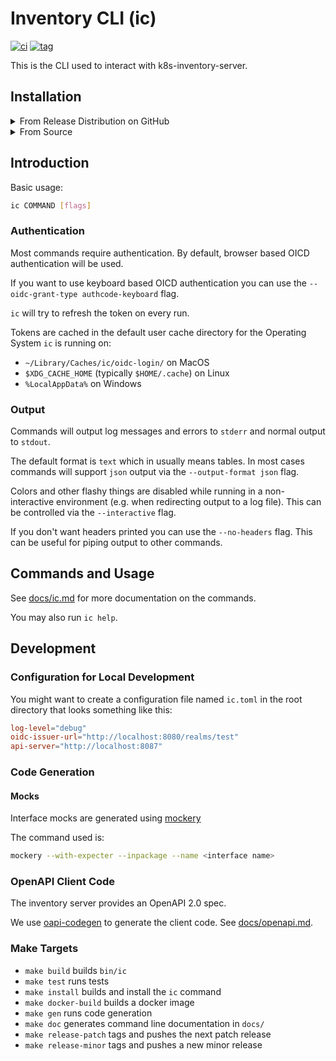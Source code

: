 # Inventory CLI (ic)

[![ci](https://github.com/neticdk-k8s/ic/actions/workflows/main.yml/badge.svg)](https://github.com/neticdk-k8s/ic/actions/workflows/main.yml)
[![tag](https://img.shields.io/github/tag/neticdk-k8s/ic.svg)](https://github.com/neticdk-k8s/ic/tags/)

This is the CLI used to interact with k8s-inventory-server.

## Installation

<details>
<summary>From Release Distribution on GitHub</summary>

This only works on MacOS and Linux:

```bash
tag=$(
    curl --silent -H "Accept: application/vnd.github.v3+json" \
    https://api.github.com/repos/neticdk-k8s/ic/releases/latest \
    | jq -r .tag_name
)

curl -L https://github.com/neticdk-k8s/ic/releases/download/${tag}/ic-${tag}-$(uname -s|tr A-Z a-z)-$(uname -m).tar.gz \
    | tar xzf - /usr/local/bin/ic
```

For Windows, go to the [release
page](https://github.com/neticdk-k8s/ic/releases/latest) and download the zip
archive.

</details>

<details>
<summary>From Source</summary>

### Using `go install`

You will need:

- go

Run:

```bash
GOPRIVATE=github.com/neticdk/go-common go install github.com/neticdk-k8s/ic@latest
```

The executable will be installed in `$GOPATH/bin` Add it to your `PATH` if you haven't
already.

### Using `make install`

You will need:

- go
- golangci-lint

Checkout this repository and run:

```bash
make install
```

The executable will be installed in `$GOPATH/bin` Add it to your `PATH` if you
haven't already.

</details>

## Introduction

Basic usage:

```bash
ic COMMAND [flags]
```

### Authentication

Most commands require authentication. By default, browser based OICD
authentication will be used.

If you want to use keyboard based OICD authentication you can use the
`--oidc-grant-type authcode-keyboard` flag.

`ic` will try to refresh the token on every run.

Tokens are cached in the default user cache directory for the Operating System
`ic` is running on:

- `~/Library/Caches/ic/oidc-login/` on MacOS
- `$XDG_CACHE_HOME` (typically `$HOME/.cache`) on Linux
- `%LocalAppData%` on Windows

### Output

Commands will output log messages and errors to `stderr` and normal output to
`stdout`.

The default format is `text` which in usually means tables. In most cases
commands will support `json` output via the `--output-format json` flag.

Colors and other flashy things are disabled while running in a non-interactive
environment (e.g. when redirecting output to a log file). This can be controlled
via the `--interactive` flag.

If you don't want headers printed you can use the `--no-headers` flag. This can
be useful for piping output to other commands.

## Commands and Usage

See [docs/ic.md](docs/ic.md) for more documentation on the commands.

You may also run `ic help`.

## Development

### Configuration for Local Development

You might want to create a configuration file named `ic.toml` in the root
directory that looks something like this:

```toml
log-level="debug"
oidc-issuer-url="http://localhost:8080/realms/test"
api-server="http://localhost:8087"
```

### Code Generation

#### Mocks

Interface mocks are generated using [mockery](https://github.com/vektra/mockery)

The command used is:

```bash
mockery --with-expecter --inpackage --name <interface name>
```

### OpenAPI Client Code

The inventory server provides an OpenAPI 2.0 spec.

We use [oapi-codegen](https://github.com/deepmap/oapi-codegen) to generate the
client code. See [docs/openapi.md](docs/openapi.md).

### Make Targets

- `make build` builds `bin/ic`
- `make test` runs tests
- `make install` builds and install the `ic` command
- `make docker-build` builds a docker image
- `make gen` runs code generation
- `make doc` generates command line documentation in `docs/`
- `make release-patch` tags and pushes the next patch release
- `make release-minor` tags and pushes a new minor release
